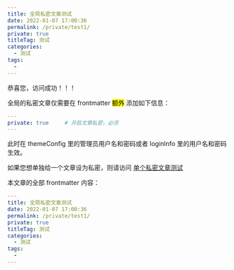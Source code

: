 ```yaml
---
title: 全局私密文章测试
date: 2022-01-07 17:00:36
permalink: /private/test1/
private: true
titleTag: 测试
categories: 
  - 测试
tags: 
  - 
---
```


恭喜您，访问成功！！！

全局的私密文章仅需要在 frontmatter <mark>额外</mark> 添加如下信息：

```yml
---
private: true     # 开启文章私密，必须
---
```

此时在 themeConfig 里的管理员用户名和密码或者 loginInfo 里的用户名和密码生效。

如果您想单独给一个文章设为私密，则请访问 [单个私密文章测试](/private/test2/)


本文章的全部 frontmatter 内容：

```yml
---
title: 全局私密文章测试
date: 2022-01-07 17:00:36
permalink: /private/test1/
private: true
titleTag: 测试
categories: 
  - 测试
tags: 
  - 
---
```